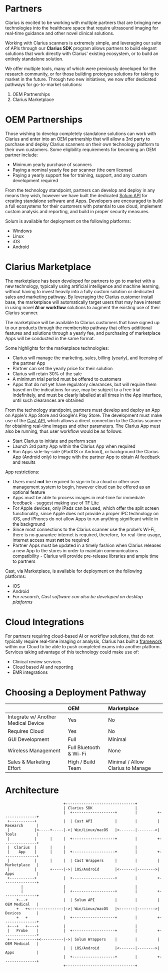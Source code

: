 Partners
========

Clarius is excited to be working with multiple partners that are bringing new technologies into the healthcare space that require ultrasound imaging for real-time guidance and other novel clinical solutions.

Working with Clarius scanners is extremely simple, and leveraging our suite of APIs through our **Clarius SDK** program allows partners to build elegant solutions that work directly with Clarius' existing ecosystem, or to build an entirely standalone solution.

We offer multiple tools, many of which were previously developed for the research community, or for those building prototype solutions for taking to market in the future. Through two new initiatives, we now offer dedicated pathways for go-to-market solutions:
1. OEM Partnerships
2. Clarius Marketplace

OEM Partnerships
================

Those wishing to develop completely standalone solutions can work with Clarius and enter into an OEM partnership that will allow a 3rd party to purchase and deploy Clarius scanners on their own technology platform to their own customers. Some eligibility requirements for becoming an OEM partner include:
* Minimum yearly purchase of scanners
* Paying a nominal yearly fee per scanner (the oem license)
* Paying a yearly support fee for training, support, and any custom development required

From the technology standpoint, partners can develop and deploy in any means they wish, however we have built the dedicated [Solum API](https://github.com/clariusdev/oem) for creating standalone software and Apps. Developers are encouraged to build a full ecosystems for their customers with potential to use cloud, implement custom analysis and reporting, and build in proper security measures.

Solum is available for deployment on the following platforms:
 * Windows
 * Linux
 * iOS
 * Android

Clarius Marketplace
===================

The marketplace has been developed for partners to go to market with a new technology, typically using artificial intelligence and machine learning, without having to invest heavily into a fully custom solution or dedicated sales and marketing pathway. By leveraging the Clarius customer install base, the marketplace will automatically target users that may have interest in using novel **AI or workflow** solutions to augment the existing use of their Clarius scanner.

The marketplace will be available to Clarius customers that have signed up to our products through the membership pathway that offers additional features and solutions through a yearly fee, and purchasing of marketplace Apps will be conducted in the same format.

Some highlights for the marketplace technologies:
* Clarius will manage the marketing, sales, billing (yearly), and licensing of the partner App
* Partner can set the yearly price for their solution
* Clarius will retain 30% of the sale
* A minimum trial period must be offered to customers
* Apps that do not yet have regulatory clearances, but will require them based on the indications for use, may be subject to a free trial indefinitely, and must be clearly labelled at all times in the App interface, until such clearances are obtained

From the technology standpoint, partners must develop and deploy an App on Apple's App Store and Google's Play Store. The development must make use of the [Cast API](https://github.com/clariusdev/cast), which allows a direct connection to the Clarius scanner for obtaining real-time images and other parameters. The Clarius App must also be running, thus user workflow would be as follows:
* Start Clarius to initiate and perform scan
* Launch 3rd party App within the Clarius App when required
* Run Apps side-by-side (iPadOS or Android), or background the Clarius App (Android only) to image with the partner App to obtain AI feedback and results

App restrictions:
* Users must **not** be required to sign-in to a cloud or other user management system to begin, however cloud can be offered as an optional feature
* Apps must be able to process images in real-time for immediate feedback - suggest making use of [TF Lite](https://www.tensorflow.org/lite)
* For Apple devices, only iPads can be used, which offer the split screen functionality, since Apple does not provide a proper IPC technology on iOS, and iPhones do not allow Apps to run anything significant while in the background
* Since most connections to the Clarius scanner use the probe's Wi-Fi, there is no guarantee internet is required, therefore, for real-time usage, internet access must **not** be required
* Partner Apps must be updated in a timely fashion when Clarius releases a new App to the stores in order to maintain communications compatibility - Clarius will provide pre-release libraries and ample time to partners

Cast, via Marketplace, is available for deployment on the following platforms:
* iOS
* Android
* _For research, Cast software can also be developed on desktop platforms_

Cloud Integrations
==================

For partners requiring cloud-based AI or workflow solutions, that do not typically require real-time imaging or analysis, Clarius has built a [framework](https://github.com/clariusdev/cloud) within our Cloud to be able to push completed exams into another platform. Services taking advantage of this technology could make use of:
* Clinical review services
* Cloud based AI and reporting
* EMR integrations

Choosing a Deployment Pathway
=============================

|    |OEM |Marketplace|
|:---|:---|:----------|
|Integrate w/ Another Medical Device|Yes|No|
|Requires Cloud|Yes|No|
|GUI Development|Full|Minimal|
|Wireless Management|Full Bluetooth & Wi-Fi|None|
|Sales & Marketing Effort|High / Build Team|Minimal / Allow Clarius to Manage|

Architecture
============
                              +-------------------------------+
                              | Clarius SDK                   |
                              |  +-------------------+        |         +---------------+ 
     +-----------+            |  | Cast API          |        |         | Research      |
     |           |<-----+-----|->| Win/Linux/macOS   |<-------|-------->| Tools         |
     |           |      |     |  +-------------------+        |         +---------------+
     |  Clarius  |      |     |                               |
     |    App    |      |     |  +-------------------+        |         +---------------+
     |           |      |     |  | Cast Wrappers     |        |         | Marketplace   |
     |           |      +-----|->| iOS/Android       |<-------|-------->| Apps          |         
     +-----------+            |  +-------------------+        |         +---------------+
           |                  |                               |                         
           |                  |  +-------------------+        |         +---------------+
         +---+                |  | Solum API         |        |         | OEM Medical   |
         +   +<---------------|->| Win/Linux/macOS   |<-------|-------->| Devices       |
         +   +                |  +-------------------+        |         +---------------+
     +---+   +----+           |                               |
     |   Probe    |           |  +-------------------+        |         +---------------+
     +------------+<----------|->| Solum Wrappers    |        |         | OEM Medical   |
                              |  | iOS/Android       |<-------|-------->| Apps          |
                              |  +-------------------+        |         +---------------+
                              +-------------------------------+
     
